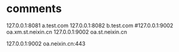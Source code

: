 # comments

127.0.0.1:8081   a.test.com
127.0.0.1:8082   b.test.com
#127.0.0.1:9002   oa.xm.st.neixin.cn
127.0.0.1:9002   oa.st.neixin.cn

127.0.0.1:9002   oa.neixin.cn:443